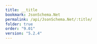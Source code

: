 ```yaml
---
title: __title
bookmark: JsonSchema.Net
permalink: /api/JsonSchema.Net/:title/
folder: true
order: "9.01"
version: "5.2.4"
---
```

